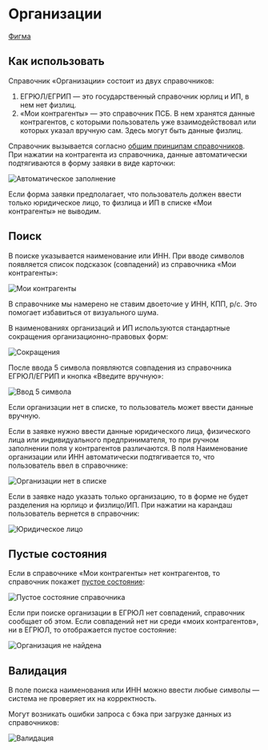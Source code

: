 # Организации

[Фигма](https://www.figma.com/design/vcJnk1pjqywou7To3O52Rq/%D0%A1%D0%BF%D1%80%D0%B0%D0%B2%D0%BE%D1%87%D0%BD%D0%B8%D0%BA%D0%B8?node-id=1181-10598&t=uP4YBhjKwKHJyovE-1)

## Как использовать

Справочник «Организации» состоит из двух справочников:

1. ЕГРЮЛ/ЕГРИП — это государственный справочник юрлиц и ИП, в нем нет физлиц.
2. «Мои контрагенты» — это справочник ПСБ. В нем хранятся данные контрагентов, с которыми пользователь  уже взаимодействовал или которых указал вручную сам. Здесь могут быть данные физлиц.

Справочник вызывается согласно [общим принципам справочников](/patterns/classified/). При нажатии на контрагента из справочника, данные автоматически подтягиваются в форму заявки в виде карточки:

![Автоматическое заполнение](./how-to-use-automatically.png)

Если форма заявки предполагает, что пользователь должен ввести только юридическое лицо, то физлица и ИП в списке «Мои контрагенты» не выводим.

## Поиск

В поиске указывается наименование или ИНН. При вводе символов появляется список подсказок (совпадений) из справочника «Мои контрагенты»:

![Мои контрагенты](./list-my.png)

В справочнике мы намерено не ставим двоеточие у ИНН, КПП, р/с. Это помогает избавиться от визуального шума.

В наименованиях организаций и ИП используются стандартные сокращения организационно-правовых форм:

![Сокращения](./good-bad.png)

После ввода 5 символа появляются совпадения из справочника ЕГРЮЛ/ЕГРИП и кнопка «Введите вручную»:

![Ввод 5 символа](./list-EGRUL.png)

Если организации нет в списке, то пользователь может ввести данные вручную.

Если в заявке нужно ввести данные юридического лица, физического лица или индивидуального предпринимателя, то при ручном заполнении поля у контрагентов различаются. В поля Наименование организации или ИНН автоматически подтягивается то, что пользователь ввел в справочнике:

![Организации нет в списке](./list-manually.png)

Если в заявке надо указать только организацию, то в форме не будет разделения на юрлицо и физлицо/ИП. При нажатии на карандаш пользователь вернется в справочник:

![Юридическое лицо](./how-to-use-organization.png)

## Пустые состояния

Если в справочнике «Мои контрагенты» нет контрагентов, то справочник покажет [пустое состояние](/patterns/empty-state/):

![Пустое состояние справочника](./how-to-use-empty.png)

Если при поиске организации в ЕГРЮЛ нет совпадений, справочник сообщает об этом. Если совпадений нет ни среди «моих контрагентов», ни в ЕГРЮЛ, то отображается пустое состояние:

![Организация не найдена](./not-found.png)

## Валидация

В поле поиска наименования или ИНН можно ввести любые символы — система не проверяет их на корректность.

Могут возникать ошибки запроса с бэка при загрузке данных из справочников:

![Валидация](./validation.png)
